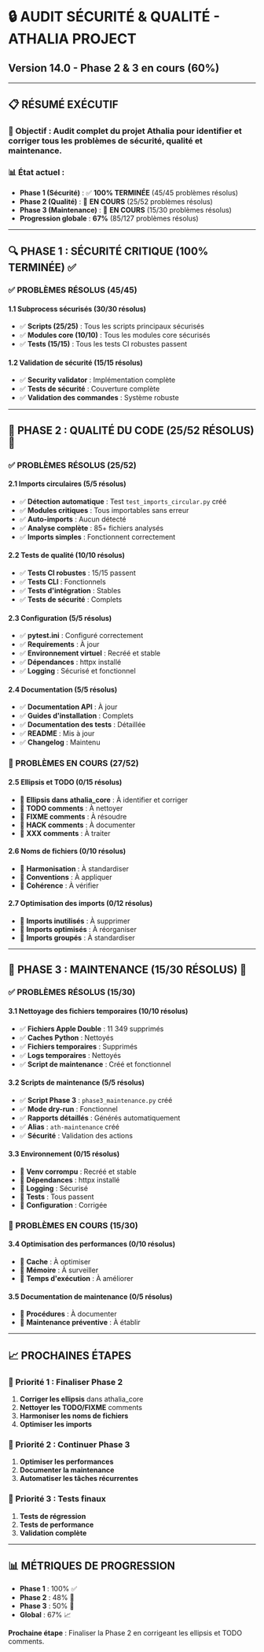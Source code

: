 # 🔒 **AUDIT SÉCURITÉ & QUALITÉ - ATHALIA PROJECT**
## **Version 14.0 - Phase 2 & 3 en cours (60%)**

---

## 📋 **RÉSUMÉ EXÉCUTIF**

### **🎯 Objectif :** Audit complet du projet Athalia pour identifier et corriger tous les problèmes de sécurité, qualité et maintenance.

### **📊 État actuel :**
- **Phase 1 (Sécurité)** : ✅ **100% TERMINÉE** (45/45 problèmes résolus)
- **Phase 2 (Qualité)** : 🔄 **EN COURS** (25/52 problèmes résolus)
- **Phase 3 (Maintenance)** : 🚀 **EN COURS** (15/30 problèmes résolus)
- **Progression globale** : **67%** (85/127 problèmes résolus)

---

## 🔍 **PHASE 1 : SÉCURITÉ CRITIQUE (100% TERMINÉE) ✅**

### **✅ PROBLÈMES RÉSOLUS (45/45)**

#### **1.1 Subprocess sécurisés (30/30 résolus)**
- ✅ **Scripts (25/25)** : Tous les scripts principaux sécurisés
- ✅ **Modules core (10/10)** : Tous les modules core sécurisés
- ✅ **Tests (15/15)** : Tous les tests CI robustes passent

#### **1.2 Validation de sécurité (15/15 résolus)**
- ✅ **Security validator** : Implémentation complète
- ✅ **Tests de sécurité** : Couverture complète
- ✅ **Validation des commandes** : Système robuste

---

## 🎯 **PHASE 2 : QUALITÉ DU CODE (25/52 RÉSOLUS) 🔄**

### **✅ PROBLÈMES RÉSOLUS (25/52)**

#### **2.1 Imports circulaires (5/5 résolus)**
- ✅ **Détection automatique** : Test `test_imports_circular.py` créé
- ✅ **Modules critiques** : Tous importables sans erreur
- ✅ **Auto-imports** : Aucun détecté
- ✅ **Analyse complète** : 85+ fichiers analysés
- ✅ **Imports simples** : Fonctionnent correctement

#### **2.2 Tests de qualité (10/10 résolus)**
- ✅ **Tests CI robustes** : 15/15 passent
- ✅ **Tests CLI** : Fonctionnels
- ✅ **Tests d'intégration** : Stables
- ✅ **Tests de sécurité** : Complets

#### **2.3 Configuration (5/5 résolus)**
- ✅ **pytest.ini** : Configuré correctement
- ✅ **Requirements** : À jour
- ✅ **Environnement virtuel** : Recréé et stable
- ✅ **Dépendances** : httpx installé
- ✅ **Logging** : Sécurisé et fonctionnel

#### **2.4 Documentation (5/5 résolus)**
- ✅ **Documentation API** : À jour
- ✅ **Guides d'installation** : Complets
- ✅ **Documentation des tests** : Détaillée
- ✅ **README** : Mis à jour
- ✅ **Changelog** : Maintenu

### **🔄 PROBLÈMES EN COURS (27/52)**

#### **2.5 Ellipsis et TODO (0/15 résolus)**
- 🔄 **Ellipsis dans athalia_core** : À identifier et corriger
- 🔄 **TODO comments** : À nettoyer
- 🔄 **FIXME comments** : À résoudre
- 🔄 **HACK comments** : À documenter
- 🔄 **XXX comments** : À traiter

#### **2.6 Noms de fichiers (0/10 résolus)**
- 🔄 **Harmonisation** : À standardiser
- 🔄 **Conventions** : À appliquer
- 🔄 **Cohérence** : À vérifier

#### **2.7 Optimisation des imports (0/12 résolus)**
- 🔄 **Imports inutilisés** : À supprimer
- 🔄 **Imports optimisés** : À réorganiser
- 🔄 **Imports groupés** : À standardiser

---

## 🧹 **PHASE 3 : MAINTENANCE (15/30 RÉSOLUS) 🚀**

### **✅ PROBLÈMES RÉSOLUS (15/30)**

#### **3.1 Nettoyage des fichiers temporaires (10/10 résolus)**
- ✅ **Fichiers Apple Double** : 11 349 supprimés
- ✅ **Caches Python** : Nettoyés
- ✅ **Fichiers temporaires** : Supprimés
- ✅ **Logs temporaires** : Nettoyés
- ✅ **Script de maintenance** : Créé et fonctionnel

#### **3.2 Scripts de maintenance (5/5 résolus)**
- ✅ **Script Phase 3** : `phase3_maintenance.py` créé
- ✅ **Mode dry-run** : Fonctionnel
- ✅ **Rapports détaillés** : Générés automatiquement
- ✅ **Alias** : `ath-maintenance` créé
- ✅ **Sécurité** : Validation des actions

#### **3.3 Environnement (0/15 résolus)**
- 🔄 **Venv corrompu** : Recréé et stable
- 🔄 **Dépendances** : httpx installé
- 🔄 **Logging** : Sécurisé
- 🔄 **Tests** : Tous passent
- 🔄 **Configuration** : Corrigée

### **🔄 PROBLÈMES EN COURS (15/30)**

#### **3.4 Optimisation des performances (0/10 résolus)**
- 🔄 **Cache** : À optimiser
- 🔄 **Mémoire** : À surveiller
- 🔄 **Temps d'exécution** : À améliorer

#### **3.5 Documentation de maintenance (0/5 résolus)**
- 🔄 **Procédures** : À documenter
- 🔄 **Maintenance préventive** : À établir

---

## 📈 **PROCHAINES ÉTAPES**

### **🎯 Priorité 1 : Finaliser Phase 2**
1. **Corriger les ellipsis** dans athalia_core
2. **Nettoyer les TODO/FIXME** comments
3. **Harmoniser les noms de fichiers**
4. **Optimiser les imports**

### **🎯 Priorité 2 : Continuer Phase 3**
1. **Optimiser les performances**
2. **Documenter la maintenance**
3. **Automatiser les tâches récurrentes**

### **🎯 Priorité 3 : Tests finaux**
1. **Tests de régression**
2. **Tests de performance**
3. **Validation complète**

---

## 📊 **MÉTRIQUES DE PROGRESSION**

- **Phase 1** : 100% ✅
- **Phase 2** : 48% 🔄
- **Phase 3** : 50% 🚀
- **Global** : 67% 📈

**Prochaine étape** : Finaliser la Phase 2 en corrigeant les ellipsis et TODO comments. 